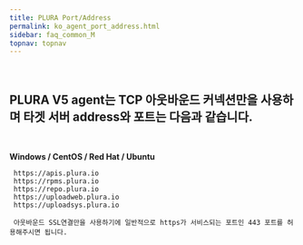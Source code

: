 ```yaml
---
title: PLURA Port/Address
permalink: ko_agent_port_address.html
sidebar: faq_common_M
topnav: topnav
---
```


<br />

## PLURA V5 agent는 TCP 아웃바운드 커넥션만을 사용하며 타겟 서버 address와 포트는 다음과 같습니다.

<br />

**Windows / CentOS / Red Hat / Ubuntu**
     
     https://apis.plura.io
     https://rpms.plura.io
     https://repo.plura.io
     https://uploadweb.plura.io
     https://uploadsys.plura.io
     
     아웃바운드 SSL연결만을 사용하기에 일반적으로 https가 서비스되는 포트인 443 포트를 허용해주시면 됩니다.